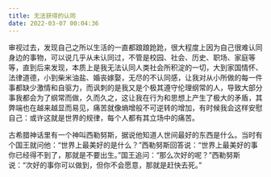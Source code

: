 ```yaml
---
title: 无法获得的认同
date: 2022-03-07 00:04:36
---
```


审视过去，发现自己之所以生活的一直都踉踉跄跄，很大程度上因为自己很难认同身边的事物，可以说几乎从未认同过，不管是校园、社会、历史、职场、家庭等等，直到后来发现，本质上是我无法认同人类社会所积淀的一切，大到家国情怀、法律道德，小到柴米油盐、婚丧嫁娶，无尽的不认同感，让我对从小所做的每一件事都缺少激情和自驱力，而讽刺的是我又是个极其遵守伦理纲常的人，导致大部分事我都会为了纲常而做，久而久之，这让我在行为和思想上产生了极大的矛盾，其弊端也在越来越显而易见，痛苦就像熵增般不可逆转的增加，有时候我会这样安慰自己：或许这就是世界的规律，每个人都有其立场中的痛苦。

​古希腊神话里有一个神叫西勒努斯，据说他知道人世间最好的东西是什么。当时有个国王就问他：“世界上最美好的是什么？”西勒努斯回答说：“世界上最美好的事你已经得不到了，那就是不要出生。”国王追问：“那么次好的呢？”西勒努斯说：“次好的事你可以做到，但你不会愿意，那就是赶快去死。”